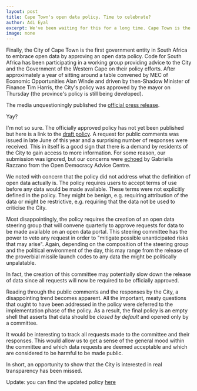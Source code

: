 ```yaml
---
layout: post
title: Cape Town's open data policy. Time to celebrate?
author: Adi Eyal
excerpt: We've been waiting for this for a long time. Cape Town is the first government entity to embrace open data. It is time to rejoice? I don't think so.
image: none
---
```


Finally, the City of Cape Town is the first government entity in South Africa to embrace open data by approving an open data policy. Code for South Africa has been participating in a working group providing advice to the City and the Government of the Western Cape on their policy efforts. After approximately a year of sitting around a table convened by MEC of Economic Opportunities Alan Winde and driven by then-Shadow Minister of Finance Tim Harris, the City's policy was approved by the mayor on Thursday (the province's policy is still being developed).

The media unquestioningly published the [official press release](http://www.fin24.com/Tech/News/Cape-Town-approves-open-data-policy-20140925).

Yay?

I'm not so sure. The officially approved policy has not yet been published but here is a link to the [draft policy](http://www.capetown.gov.za/OpenDocument.aspx?DocLocation=http://cityapps.capetown.gov.za/sites/CouncillorsOnline/MeetingDetails/C/Reports/151/C45250914%20-%20ANNEXURE%20TO%20REPORT%20-%20PDF%20PAGES%2087-119%20(83-115).pdf). A request for public comments was issued in late June of this year and a surprising number of responses were received. This in itself is a good sign that there is a demand by residents of the City to gain access to more information. For some reason, our submission was ignored, but our concerns were [echoed](http://www.opendemocracy.org.za/images/docs/CCT_OpenData_ODAC.pdf) by Gabriella Razzano from the Open Democracy Advice Centre. 

We noted with concern that the policy did not address what the definition of open data actually is. The policy requires users to accept terms of use before any data would be made available. These terms were not explicitly defined in the policy. They might be benign, e.g. requiring attribution of the data or might be restrictive, e.g. requiring that the data not be used to criticise the City. 

Most disappointingly, the policy requires the creation of an open data steering group that will convene quarterly to approve requests for data to be made available on an open data portal. This steering committee has the power to veto any request in order to "mitigate possible unanticipated risks that may arise". Again, depending on the composition of the steering group and the political environment of the day, this may range from the release of the proverbial missile launch codes to any data the might be politically unpalatable. 

In fact, the creation of this committee may potentially slow down the release of data since all requests will now be required to be officially approved.

Reading through the public comments and the responses by the City, a disappointing trend becomes apparent. All the important, meaty questions that ought to have been addressed in the policy were deferred to the implementation phase of the policy. As a result, the final policy is an empty shell that asserts that data should be *closed by default* and opened only by a committee. 

It would be interesting to track all requests made to the committee and their responses. This would allow us to get a sense of the general mood within the committee and which data requests are deemed acceptable and which are considered to be harmful to be made public.

In short, an opportunity to show that the City is interested in real transparency has been missed.

Update: you can find the updated policy [here](http://www.capetown.gov.za/en/Policies/All%20Policies/Open%20Data%20Policy%20-%20(Policy%20number%2027781)%20approved%20on%2025%20September%202014.pdf)
